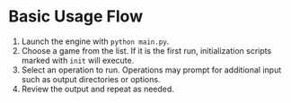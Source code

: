# Basic Usage Flow

1. Launch the engine with `python main.py`.
2. Choose a game from the list. If it is the first run, initialization scripts marked with `init` will execute.
3. Select an operation to run. Operations may prompt for additional input such as output directories or options.
4. Review the output and repeat as needed.
